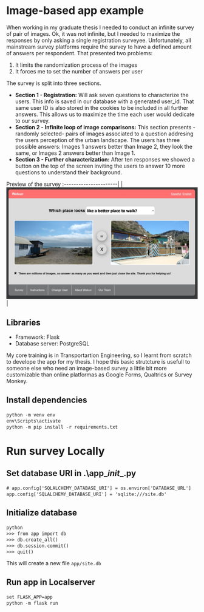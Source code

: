 # Image-based app example

When working in my graduate thesis I needed to conduct an infinite survey of pair of images. Ok, it was not infinite, but I needed to maximize the responses by only asking a single registration surveyee. Unfortunately, all mainstream survey platforms require the survey to have a defined amount of answers per respondent. That presented two problems:
1) It limits the randomization process of the images
2) It forces me to set the number of answers per user

The survey is split into three sections.
* **Section 1 - Registration:**
  Will ask seven questions to characterize the users. This info is saved in our database with a generated user_id. That same user ID is also stored in the cookies to be included in all further answers. This allows us to maximize the time each user would dedicate to our survey.
* **Section 2 - Infinite loop of image comparisons:**
  This section presents -randomly selected- pairs of images associated to a question addresing the users perception of the urban landscape. The users has three possible answers: Images 1 answers better than Image 2, they look the same, or Images 2 answers better than Image 1.
* **Section 3 - Further characterization:**
  After ten responses we showed a button on the top of the screen inviting the users to answer 10 more questions to understand their background. 


Preview of the survey
:----------------------|
|![Sample image of the survey](app/static/sample_image_survey.jpg)|

## Libraries

* Framework: Flask
* Database server: PostgreSQL

My core training is in Transportartion Engineering, so I learnt from scratch to develope the app for my thesis. I hope this basic strutcture is usefull to someone else who need an image-based survey a little bit more customizable than online platformas as Google Forms, Qualtrics or Survey Monkey.

## Install dependencies
```
python -m venv env
env\Scripts\activate 
python -m pip install -r requirements.txt
```


# Run survey Locally
## Set database URI in .\app\__init__.py
```
# app.config['SQLALCHEMY_DATABASE_URI'] = os.environ['DATABASE_URL']
app.config['SQLALCHEMY_DATABASE_URI'] = 'sqlite:///site.db'
```

## Initialize database
```
python
>>> from app import db
>>> db.create_all()
>>> db.session.commit()
>>> quit()
```
This will create a new file `app/site.db`

## Run app in Localserver
```
set FLASK_APP=app
python -m flask run
```
